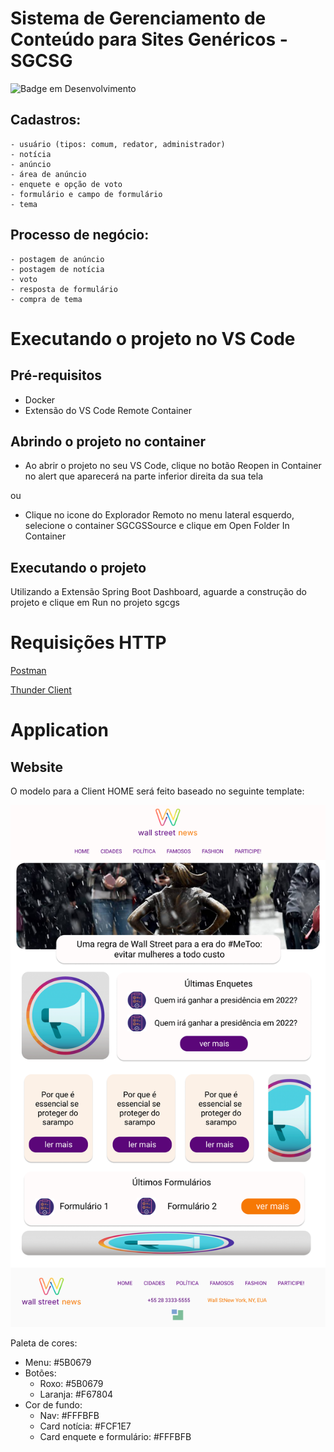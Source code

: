 # Sistema de Gerenciamento de Conteúdo para Sites Genéricos - SGCSG

![Badge em Desenvolvimento](http://img.shields.io/static/v1?label=STATUS&message=EM%20DESENVOLVIMENTO&color=GREEN&style=for-the-badge)

## Cadastros:
```
- usuário (tipos: comum, redator, administrador)
- notícia
- anúncio
- área de anúncio
- enquete e opção de voto
- formulário e campo de formulário
- tema
```
## Processo de negócio:
```
- postagem de anúncio
- postagem de notícia
- voto
- resposta de formulário
- compra de tema
```

# Executando o projeto no VS Code

## Pré-requisitos
- Docker 
- Extensão do VS Code Remote Container

## Abrindo o projeto no container
- Ao abrir o projeto no seu VS Code, clique no botão Reopen in Container no alert que aparecerá na parte inferior direita da sua tela

ou

- Clique no icone do Explorador Remoto no menu lateral esquerdo, selecione o container SGCGSSource e clique em Open Folder In Container

## Executando o projeto

Utilizando a Extensão Spring Boot Dashboard, aguarde a construção do projeto e clique em Run no projeto sgcgs

# Requisições HTTP

[Postman](/requests/postman.json)

[Thunder Client](/requests/thunder-collection.json)

# Application

## Website

O modelo para a Client HOME será feito baseado no seguinte template:

![Template](/frontend/website/assets/img/SGCSGhome.png)

Paleta de cores:

- Menu: #5B0679
- Botões: 
    - Roxo: #5B0679
    - Laranja: #F67804
- Cor de fundo: 
    - Nav: #FFFBFB
    - Card notícia: #FCF1E7
    - Card enquete e formulário: #FFFBFB 


